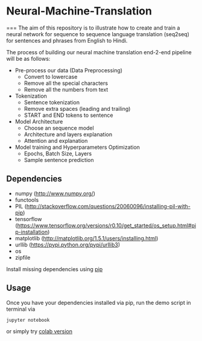 # Neural-Machine-Translation
===
The aim of this repository is to illustrate how to create and train a neural network for sequence to sequence language translation (seq2seq) for sentences and phrases from English to Hindi.

The process of building our neural machine translation end-2-end pipeline will be as follows:
  * Pre-process our data (Data Preprocessing)
    * Convert to lowercase
    * Remove all the special characters
    * Remove all the numbers from text
  * Tokenization
    * Sentence tokenization
    * Remove extra spaces (leading and trailing)
    * START and END tokens to sentence
  * Model Architecture
    * Choose an sequence model
    * Architecture and layers explanation
    * Attention and explanation
  * Model training and Hyperparameters Optimization
    * Epochs, Batch Size, Layers
    * Sample sentence prediction
    
## Dependencies

* numpy (http://www.numpy.org/)
* functools
* PIL (http://stackoverflow.com/questions/20060096/installing-pil-with-pip)
* tensorflow (https://www.tensorflow.org/versions/r0.10/get_started/os_setup.html#pip-installation)
* matplotlib (http://matplotlib.org/1.5.1/users/installing.html)
* urllib (https://pypi.python.org/pypi/urllib3)
* os
* zipfile

Install missing dependencies using [pip](https://pip.pypa.io/en/stable/installing/)

## Usage

Once you have your dependencies installed via pip, run the demo script in terminal via

```
jupyter notebook
```
or simply try [colab version](https://colab.research.google.com/drive/1q0fkEHdqco-4mXAUy9GMp8fgxRKErvLi?usp=sharing)
